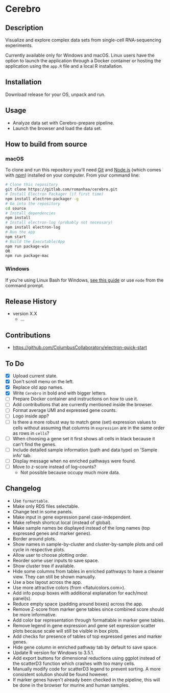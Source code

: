 # Cerebro

## Description

Visualize and explore complex data sets from single-cell RNA-sequencing experiments.

Currently available only for Windows and macOS.
Linux users have the option to launch the application through a Docker container or hosting the application using the `app.R` file and a local R installation.

## Installation

Download release for your OS, unpack and run.

## Usage

* Analyze data set with Cerebro-prepare pipeline.
* Launch the browser and load the data set.

## How to build from source

### macOS

To clone and run this repository you'll need [Git](https://git-scm.com) and [Node.js](https://nodejs.org/en/download/) (which comes with [npm](http://npmjs.com)) installed on your computer. From your command line:

```bash
# Clone this repository
git clone https://gitlab.com/romanhaa/cerebro.git
# Install Electron Packager (if first time)
npm install electron-packager -g 
# Go into the repository
cd source
# Install dependencies
npm install
# Install electron-log (probably not necessary)
npm install electron-log
# Run the app
npm start
# Build the Executable/App
npm run package-win
OR
npm run package-mac 
```

### Windows

If you're using Linux Bash for Windows, [see this guide](https://www.howtogeek.com/261575/how-to-run-graphical-linux-desktop-applications-from-windows-10s-bash-shell/) or use `node` from the command prompt.

## Release History

* version X.X
  * ...

## Contributions

* <https://github.com/ColumbusCollaboratory/electron-quick-start>

## To Do

* [x] Upload current state.
* [x] Don't scroll menu on the left.
* [x] Replace old app names.
* [x] Write `Cerebro` in bold and with bigger letters.
* [ ] Prepare Docker container and instructions on how to use it.
* [ ] Add contributions that are currently mentioned inside the browser.
* [ ] Format average UMI and expressed gene counts.
* [ ] Logo inside app?
* [ ] Is there a more robust way to match gene (set) expression values to cells without assuming that columns in `expression` are in the same order as rows in `cells`?
* [ ] When choosing a gene set it first shows all cells in black because it can't find the genes.
* [ ] Include detailed sample information (path and data type) on 'Sample info' tab.
* [ ] Display message when no enriched pathways were found.
* [ ] Move to z-score instead of log-counts?
    * Not possible because occupy much more data.

## Changelog

* Use `formattable`.
* Make only RDS files selectable.
* Change text in some panels.
* Make input in gene expression panel case-independent.
* Make refresh shortcut local (instead of global).
* Make sample names be displayed instead of the long names (top expressed genes and marker genes).
* Border around plots.
* Show names in sample-by-cluster and cluster-by-sample plots and cell cycle in respective plots.
* Allow user to choose plotting order.
* Reorder some user inputs to save space.
* Show cluster tree if available.
* Hide some columns from tables in enriched pathways to have a cleaner view. They can still be shown manually.
* Use a box layout across the app.
* Use more attractive colors (from <flatuicolors.com>).
* Add info popup boxes with additional explanation for each/most panel(s).
* Reduce empty space (padding around boxes) across the app.
* Remove Z-score from marker gene tables since combined score should be more informative.
* Add color bar representation through formattable in marker gene tables.
* Remove legend in gene expression and gene set expression scatter plots because scale will still be visible in box plots.
* Add checks for presence of tables of top expressed genes and marker genes.
* Hide gene column in enriched pathway tab by default to save space.
* Update R version for Windows to 3.5.1.
* Add export buttons for dimensional reductions using ggplot instead of the scatterD3 function which crashes with too many cells.
* Manually modify code for scatterD3 legend to prevent sorting. A more consistent solution should be found however.
* If marker genes haven't already been checked in the pipeline, this will be done in the browser for murine and human samples.
